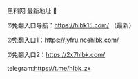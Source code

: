 黑料网 最新地址 👋

⏰免翻入口导航：https://hlbk15.com/ （最新）

⏰免翻入口1：https://jyfru.ncehlbk.com/

⏰免翻入口2：https://2x7hlbk.com/

telegram:https://t.me/hlbk_zx
